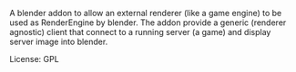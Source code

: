 A blender addon to allow an external renderer (like a game engine) to be used as RenderEngine by blender. The addon provide a generic (renderer agnostic) client that connect to a running server (a game) and display server image into blender.

License: GPL
